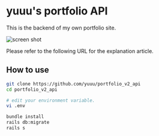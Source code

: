 # yuuu's portfolio API

This is the backend of my own portfolio site.

![screen shot](https://user-images.githubusercontent.com/8074640/109219568-1a7f9e80-77fb-11eb-869c-6e6b7124b5e2.png)

Please refer to the following URL for the explanation article.


## How to use

```bash
git clone https://github.com/yuuu/portfolio_v2_api
cd portfolio_v2_api

# edit your environment variable.
vi .env

bundle install
rails db:migrate
rails s
```